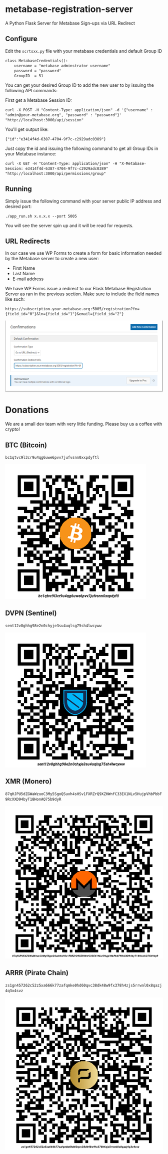 # metabase-registration-server
A Python Flask Server for Metabase Sign-ups via URL Redirect

## Configure

Edit the `scrtsxx.py` file with your metabase credentials and default Group ID

```shell
class MetabaseCredentials():
    username = "metabase adminstrator username"
    password = "password"
    GroupID  = 51
```

You can get your desired Group ID to add the new user to by issuing the following API commands:

First get a Metabase Session ID:

```shell
curl -X POST -H "Content-Type: application/json" -d '{"username" : "admin@your-metabase.org", "password" : "password"}' "http://localhost:3000/api/session"
```

You'll get output like:

```shell
{"id":"e3414f4d-6387-4704-9f7c-c2929adc0389"}
```

Just copy the id and issuing the following command to get all Group IDs in your Metabase instance:

```shell
curl -X GET -H "Content-Type: application/json" -H "X-Metabase-Session: e3414f4d-6387-4704-9f7c-c2929adc0389" "http://localhost:3000/api/permissions/group"
```

## Running

Simply issue the following command with your server public IP address and desired port:

```shell
./app_run.sh x.x.x.x --port 5005
```

You will see the server spin up and it will be read for requests. 

## URL Redirects

In our case we use WP Forms to create a form for basic information needed by the Metabase server to create a new user:

* First Name
* Last Name
* E-mail address

We have WP Forms issue a redirect to our Flask Metabase Registration Server as ran in the previous section. Make sure to include the field names like such: 

```shell
https://subscription.your-metabase.org:5005/registration?fn={field_id="0"}&ln={field_id="1"}&email={field_id="2"}
```

![](./img/wp-forms.png)


# Donations

We are a small dev team with very little funding. Please buy us a coffee with crypto!

## BTC (Bitcoin)

`bc1qtvc9l3cr9u4qg6uwe6pvv7jufvsnn0xxpdyftl`

![BTC](./img/BTC.png)

## DVPN (Sentinel)

`sent12v8ghhg98e2n0chyje3su4uqlsg75sh4lwcyww`

![dvpn](./img/DVPN.png)

## XMR (Monero)

`87qHJPU5dZGWaWzuoC3My5SgoQSuxh4sHSv1FXRZrQ9XZHWnfC33EX1NLv5HujpVhbPbbF9RcXXD94byT18HonAQ75b9dyR`

![xmr](./img/XMR.png)

## ARRR (Pirate Chain)

`zs1gn457262c52z5xa666k77zafqmke0hd60qvc38dk48w9fx378h4zjs5rrwnl0x8qazj4q3x4svz`

![ARRR](./img/ARRR.png)

